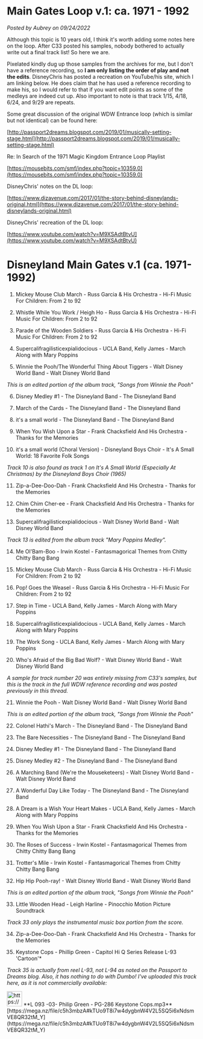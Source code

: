 # Main Gates Loop v.1: ca. 1971 - 1992

*Posted by Aubrey on 09/24/2022*

Although this topic is 10 years old, I think it's worth adding some notes here on the loop. After C33 posted his samples, nobody bothered to actually write out a final track list! So here we are.

Pixelated kindly dug up those samples from the archives for me, but I don't have a reference recording, so **I am only listing the order of play and not the edits**. DisneyChris has posted a recreation on YouTube/his site, which I am linking below. He does claim that he has used a reference recording to make his, so I would refer to that if you want edit points as some of the medleys are indeed cut up. Also important to note is that track 1/15, 4/18, 6/24, and 9/29 are repeats.

Some great discussion of the original WDW Entrance loop (which is similar but not identical) can be found here:

[http://passport2dreams.blogspot.com/2019/01/musically-setting-stage.html](http://passport2dreams.blogspot.com/2019/01/musically-setting-stage.html)

Re: In Search of the 1971 Magic Kingdom Entrance Loop Playlist

[https://mousebits.com/smf/index.php?topic=10359.0](https://mousebits.com/smf/index.php?topic=10359.0)

DisneyChris' notes on the DL loop:

[https://www.dizavenue.com/2017/01/the-story-behind-disneylands-original.html](https://www.dizavenue.com/2017/01/the-story-behind-disneylands-original.html)

DisneyChris' recreation of the DL loop:

[https://www.youtube.com/watch?v=M9XSAdtBtvU](https://www.youtube.com/watch?v=M9XSAdtBtvU)

# Disneyland Main Gates v.1 (ca. 1971-1992)

1. Mickey Mouse Club March - Russ Garcia & His Orchestra - Hi-Fi Music For Children: From 2 to 92

2. Whistle While You Work / Heigh Ho - Russ Garcia & His Orchestra - Hi-Fi Music For Children: From 2 to 92

3. Parade of the Wooden Soldiers - Russ Garcia & His Orchestra - Hi-Fi Music For Children: From 2 to 92

4. Supercalifragilisticexpialidocious - UCLA Band, Kelly James - March Along with Mary Poppins

5. Winnie the Pooh/The Wonderful Thing About Tiggers - Walt Disney World Band - Walt Disney World Band

*This is an edited portion of the album track, "Songs from Winnie the Pooh"*

6. Disney Medley #1 - The Disneyland Band - The Disneyland Band

7. March of the Cards - The Disneyland Band - The Disneyland Band

8. it's a small world - The Disneyland Band - The Disneyland Band

9. When You Wish Upon a Star - Frank Chacksfield And His Orchestra - Thanks for the Memories

10. it's a small world (Choral Version) - Disneyland Boys Choir - It's A Small World: 18 Favorite Folk Songs

*Track 10 is also found as track 1 on It's A Small World (Especially At Christmas) by the Disneyland Boys Choir (1965)*

11. Zip-a-Dee-Doo-Dah - Frank Chacksfield And His Orchestra - Thanks for the Memories

12. Chim Chim Cher-ee - Frank Chacksfield And His Orchestra - Thanks for the Memories

13. Supercalifragilisticexpialidocious - Walt Disney World Band - Walt Disney World Band

*Track 13 is edited from the album track "Mary Poppins Medley".*

14. Me Ol'Bam-Boo - Irwin Kostel - Fantasmagorical Themes from Chitty Chitty Bang Bang

15. Mickey Mouse Club March - Russ Garcia & His Orchestra - Hi-Fi Music For Children: From 2 to 92

16. Pop! Goes the Weasel - Russ Garcia & His Orchestra - Hi-Fi Music For Children: From 2 to 92

17. Step in Time - UCLA Band, Kelly James - March Along with Mary Poppins

18. Supercalifragilisticexpialidocious - UCLA Band, Kelly James - March Along with Mary Poppins

19. The Work Song - UCLA Band, Kelly James - March Along with Mary Poppins

20. Who's Afraid of the Big Bad Wolf? - Walt Disney World Band - Walt Disney World Band

*A sample for track number 20 was entirely missing from C33's samples, but this is the track in the full WDW reference recording and was posted previously in this thread.*

21. Winnie the Pooh - Walt Disney World Band - Walt Disney World Band

*This is an edited portion of the album track, "Songs from Winnie the Pooh"*

22. Colonel Hathi's March - The Disneyland Band - The Disneyland Band

23. The Bare Necessities - The Disneyland Band - The Disneyland Band

24. Disney Medley #1 - The Disneyland Band - The Disneyland Band

25. Disney Medley #2 - The Disneyland Band - The Disneyland Band

26. A Marching Band (We're the Mouseketeers) - Walt Disney World Band - Walt Disney World Band

27. A Wonderful Day Like Today - The Disneyland Band - The Disneyland Band

28. A Dream is a Wish Your Heart Makes - UCLA Band, Kelly James - March Along with Mary Poppins

29. When You Wish Upon a Star - Frank Chacksfield And His Orchestra - Thanks for the Memories

30. The Roses of Success - Irwin Kostel - Fantasmagorical Themes from Chitty Chitty Bang Bang

31. Trotter's Mile - Irwin Kostel - Fantasmagorical Themes from Chitty Chitty Bang Bang

32. Hip Hip Pooh-ray! - Walt Disney World Band - Walt Disney World Band

*This is an edited portion of the album track, "Songs from Winnie the Pooh"*

33. Little Wooden Head - Leigh Harline - Pinocchio Motion Picture Soundtrack

*Track 33 only plays the instrumental music box portion from the score.*

34. Zip-a-Dee-Doo-Dah - Frank Chacksfield And His Orchestra - Thanks for the Memories

35. Keystone Cops - Phillip Green - Capitol Hi Q Series Release L-93 'Cartoon'*

*Track 35 is actually from reel L-93, not L-94 as noted on the Passport to Dreams blog. Also, it has nothing to do with Dumbo! I've uploaded this track here, as it is not commercially available:*

<aside>
<img src="https://www.notion.so/icons/save_blue.svg" alt="https://www.notion.so/icons/save_blue.svg" width="40px" /> **L 093 -03- Philip Green - PG-286 Keystone Cops.mp3**
[https://mega.nz/file/c5h3mbzA#kTUo9T8i7w4dygbnW4V2L5SQ5i6xNdsmVE8QR32tM_Y](https://mega.nz/file/c5h3mbzA#kTUo9T8i7w4dygbnW4V2L5SQ5i6xNdsmVE8QR32tM_Y)

</aside>